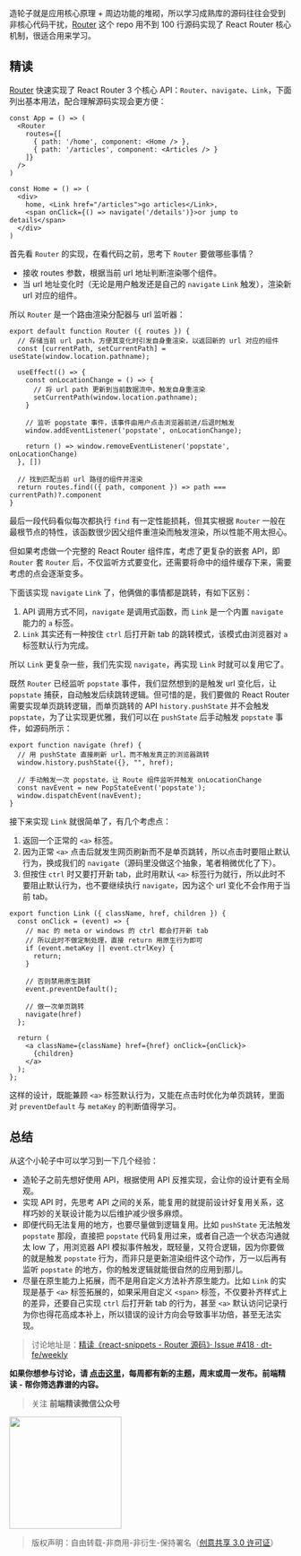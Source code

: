 造轮子就是应用核心原理 + 周边功能的堆砌，所以学习成熟库的源码往往会受到非核心代码干扰，[Router](https://github.com/ashok-khanna/react-snippets/blob/main/Router.js) 这个 repo 用不到 100 行源码实现了 React Router 核心机制，很适合用来学习。

## 精读

[Router](https://github.com/ashok-khanna/react-snippets/blob/main/Router.js) 快速实现了 React Router 3 个核心 API：`Router`、`navigate`、`Link`，下面列出基本用法，配合理解源码实现会更方便：

```tsx
const App = () => (
  <Router
    routes={[
      { path: '/home', component: <Home /> },
      { path: '/articles', component: <Articles /> }
    ]}
  />
)

const Home = () => (
  <div>
    home, <Link href="/articles">go articles</Link>,
    <span onClick={() => navigate('/details')}>or jump to details</span>
  </div>
)
```

首先看 `Router` 的实现，在看代码之前，思考下 `Router` 要做哪些事情？

- 接收 routes 参数，根据当前 url 地址判断渲染哪个组件。
- 当 url 地址变化时（无论是用户触发还是自己的 `navigate` `Link` 触发），渲染新 url 对应的组件。

所以 `Router` 是一个路由渲染分配器与 url 监听器：

```tsx
export default function Router ({ routes }) {
  // 存储当前 url path，方便其变化时引发自身重渲染，以返回新的 url 对应的组件
  const [currentPath, setCurrentPath] = useState(window.location.pathname);

  useEffect(() => {
    const onLocationChange = () => {
      // 将 url path 更新到当前数据流中，触发自身重渲染
      setCurrentPath(window.location.pathname);
    }

    // 监听 popstate 事件，该事件由用户点击浏览器前进/后退时触发
    window.addEventListener('popstate', onLocationChange);

    return () => window.removeEventListener('popstate', onLocationChange)
  }, [])

  // 找到匹配当前 url 路径的组件并渲染
  return routes.find(({ path, component }) => path === currentPath)?.component
}
```

最后一段代码看似每次都执行 `find` 有一定性能损耗，但其实根据 `Router` 一般在最根节点的特性，该函数很少因父组件重渲染而触发渲染，所以性能不用太担心。

但如果考虑做一个完整的 React Router 组件库，考虑了更复杂的嵌套 API，即 `Router` 套 `Router` 后，不仅监听方式要变化，还需要将命中的组件缓存下来，需要考虑的点会逐渐变多。

下面该实现 `navigate` `Link` 了，他俩做的事情都是跳转，有如下区别：

1. API 调用方式不同，`navigate` 是调用式函数，而 `Link` 是一个内置 `navigate` 能力的 `a` 标签。
2. `Link` 其实还有一种按住 `ctrl` 后打开新 tab 的跳转模式，该模式由浏览器对 `a` 标签默认行为完成。

所以 `Link` 更复杂一些，我们先实现 `navigate`，再实现 `Link` 时就可以复用它了。

既然 `Router` 已经监听 `popstate` 事件，我们显然想到的是触发 url 变化后，让 `popstate` 捕获，自动触发后续跳转逻辑。但可惜的是，我们要做的 React Router 需要实现单页跳转逻辑，而单页跳转的 API `history.pushState` 并不会触发 `popstate`，为了让实现更优雅，我们可以在 `pushState` 后手动触发 `popstate` 事件，如源码所示：

```tsx
export function navigate (href) {
  // 用 pushState 直接刷新 url，而不触发真正的浏览器跳转
  window.history.pushState({}, "", href);

  // 手动触发一次 popstate，让 Route 组件监听并触发 onLocationChange
  const navEvent = new PopStateEvent('popstate');
  window.dispatchEvent(navEvent);
}
```

接下来实现 `Link` 就很简单了，有几个考虑点：

1. 返回一个正常的 `<a>` 标签。
2. 因为正常 `<a>` 点击后就发生网页刷新而不是单页跳转，所以点击时要阻止默认行为，换成我们的 `navigate`（源码里没做这个抽象，笔者稍微优化了下）。
3. 但按住 `ctrl` 时又要打开新 tab，此时用默认 `<a>` 标签行为就行，所以此时不要阻止默认行为，也不要继续执行 `navigate`，因为这个 url 变化不会作用于当前 tab。

```tsx
export function Link ({ className, href, children }) {
  const onClick = (event) => {
    // mac 的 meta or windows 的 ctrl 都会打开新 tab
    // 所以此时不做定制处理，直接 return 用原生行为即可
    if (event.metaKey || event.ctrlKey) {
      return;
    }

    // 否则禁用原生跳转
    event.preventDefault();

    // 做一次单页跳转
    navigate(href)
  };

  return (
    <a className={className} href={href} onClick={onClick}>
      {children}
    </a>
  );
};
```

这样的设计，既能兼顾 `<a>` 标签默认行为，又能在点击时优化为单页跳转，里面对 `preventDefault` 与 `metaKey` 的判断值得学习。

## 总结

从这个小轮子中可以学习到一下几个经验：

- 造轮子之前先想好使用 API，根据使用 API 反推实现，会让你的设计更有全局观。
- 实现 API 时，先思考 API 之间的关系，能复用的就提前设计好复用关系，这样巧妙的关联设计能为以后维护减少很多麻烦。
- 即便代码无法复用的地方，也要尽量做到逻辑复用。比如 `pushState` 无法触发 `popstate` 那段，直接把 `popstate` 代码复用过来，或者自己造一个状态沟通就太 low 了，用浏览器 API 模拟事件触发，既轻量，又符合逻辑，因为你要做的就是触发 `popstate` 行为，而非只是更新渲染组件这个动作，万一以后再有监听 `popstate` 的地方，你的触发逻辑就能很自然的应用到那儿。
- 尽量在原生能力上拓展，而不是用自定义方法补齐原生能力。比如 `Link` 的实现是基于 `<a>` 标签拓展的，如果采用自定义 `<span>` 标签，不仅要补齐样式上的差异，还要自己实现 `ctrl` 后打开新 tab 的行为，甚至 `<a>` 默认访问记录行为你也得花高成本补上，所以错误的设计方向会导致事半功倍，甚至无法实现。

> 讨论地址是：[精读《react-snippets - Router 源码》· Issue #418 · dt-fe/weekly](https://github.com/dt-fe/weekly/issues/418)

**如果你想参与讨论，请 [点击这里](https://github.com/dt-fe/weekly)，每周都有新的主题，周末或周一发布。前端精读 - 帮你筛选靠谱的内容。**

> 关注 **前端精读微信公众号**

<img width=200 src="https://img.alicdn.com/tfs/TB165W0MCzqK1RjSZFLXXcn2XXa-258-258.jpg">

> 版权声明：自由转载-非商用-非衍生-保持署名（[创意共享 3.0 许可证](https://creativecommons.org/licenses/by-nc-nd/3.0/deed.zh)）


